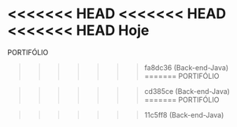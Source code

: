 <<<<<<< HEAD
<<<<<<< HEAD
<<<<<<< HEAD
Hoje
=======
PORTIFÓLIO
>>>>>>> fa8dc36 (Back-end-Java)
=======
PORTIFÓLIO

>>>>>>> cd385ce (Back-end-Java)
=======
PORTIFÓLIO

>>>>>>> 11c5ff8 (Back-end-Java)
